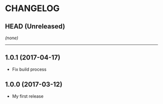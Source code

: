 CHANGELOG
=========

## HEAD (Unreleased)
_(none)_

--------------------

## 1.0.1 (2017-04-17)
* Fix build process

## 1.0.0 (2017-03-12)
* My first release


